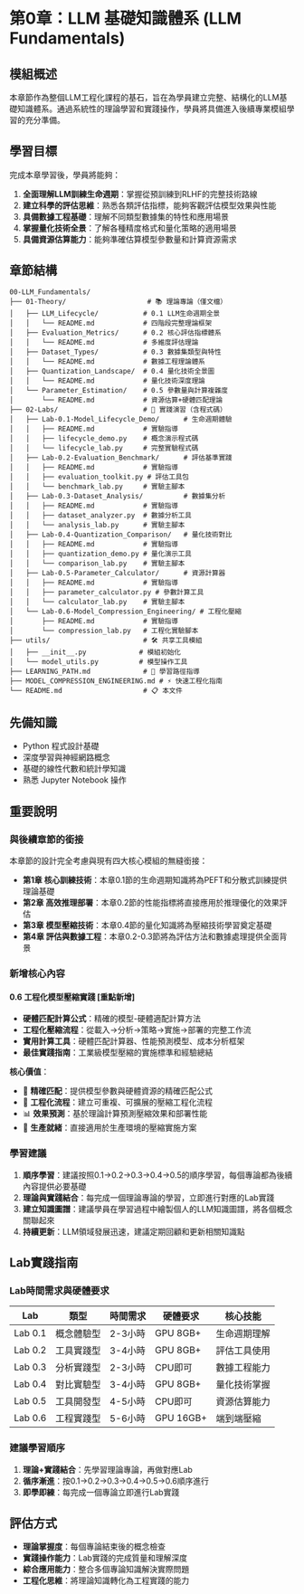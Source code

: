 # 第0章：LLM 基礎知識體系 (LLM Fundamentals)

## 模組概述

本章節作為整個LLM工程化課程的基石，旨在為學員建立完整、結構化的LLM基礎知識體系。通過系統性的理論學習和實踐操作，學員將具備進入後續專業模組學習的充分準備。

## 學習目標

完成本章學習後，學員將能夠：

1. **全面理解LLM訓練生命週期**：掌握從預訓練到RLHF的完整技術路線
2. **建立科學的評估思維**：熟悉各類評估指標，能夠客觀評估模型效果與性能
3. **具備數據工程基礎**：理解不同類型數據集的特性和應用場景
4. **掌握量化技術全景**：了解各種精度格式和量化策略的適用場景
5. **具備資源估算能力**：能夠準確估算模型參數量和計算資源需求

## 章節結構

```
00-LLM_Fundamentals/
├── 01-Theory/                    # 📚 理論專論（僅文檔）
│   ├── LLM_Lifecycle/           # 0.1 LLM生命週期全景
│   │   └── README.md            # 四階段完整理論框架
│   ├── Evaluation_Metrics/      # 0.2 核心評估指標體系
│   │   └── README.md            # 多維度評估理論
│   ├── Dataset_Types/           # 0.3 數據集類型與特性
│   │   └── README.md            # 數據工程理論體系
│   ├── Quantization_Landscape/  # 0.4 量化技術全景圖
│   │   └── README.md            # 量化技術深度理論
│   └── Parameter_Estimation/    # 0.5 參數量與計算複雜度
│       └── README.md            # 資源估算+硬體匹配理論
├── 02-Labs/                     # 🔬 實踐演習（含程式碼）
│   ├── Lab-0.1-Model_Lifecycle_Demo/      # 生命週期體驗
│   │   ├── README.md            # 實驗指導
│   │   ├── lifecycle_demo.py    # 概念演示程式碼
│   │   └── lifecycle_lab.py     # 完整實驗程式碼
│   ├── Lab-0.2-Evaluation_Benchmark/      # 評估基準實踐
│   │   ├── README.md            # 實驗指導
│   │   ├── evaluation_toolkit.py # 評估工具包
│   │   └── benchmark_lab.py     # 實驗主腳本
│   ├── Lab-0.3-Dataset_Analysis/          # 數據集分析
│   │   ├── README.md            # 實驗指導
│   │   ├── dataset_analyzer.py  # 數據分析工具
│   │   └── analysis_lab.py      # 實驗主腳本
│   ├── Lab-0.4-Quantization_Comparison/   # 量化技術對比
│   │   ├── README.md            # 實驗指導
│   │   ├── quantization_demo.py # 量化演示工具
│   │   └── comparison_lab.py    # 實驗主腳本
│   ├── Lab-0.5-Parameter_Calculator/      # 資源計算器
│   │   ├── README.md            # 實驗指導
│   │   ├── parameter_calculator.py # 參數計算工具
│   │   └── calculator_lab.py    # 實驗主腳本
│   └── Lab-0.6-Model_Compression_Engineering/ # 工程化壓縮
│       ├── README.md            # 實驗指導
│       └── compression_lab.py   # 工程化實驗腳本
├── utils/                       # 🛠️ 共享工具模組
│   ├── __init__.py             # 模組初始化
│   └── model_utils.py          # 模型操作工具
├── LEARNING_PATH.md             # 📖 學習路徑指導
├── MODEL_COMPRESSION_ENGINEERING.md # ⚡ 快速工程化指南
└── README.md                    # 📋 本文件
```

## 先備知識

- Python 程式設計基礎
- 深度學習與神經網路概念
- 基礎的線性代數和統計學知識
- 熟悉 Jupyter Notebook 操作

## 重要說明

### 與後續章節的銜接

本章節的設計完全考慮與現有四大核心模組的無縫銜接：

- **第1章 核心訓練技術**：本章0.1節的生命週期知識將為PEFT和分散式訓練提供理論基礎
- **第2章 高效推理部署**：本章0.2節的性能指標將直接應用於推理優化的效果評估
- **第3章 模型壓縮技術**：本章0.4節的量化知識將為壓縮技術學習奠定基礎
- **第4章 評估與數據工程**：本章0.2-0.3節將為評估方法和數據處理提供全面背景

### 新增核心內容

#### 0.6 工程化模型壓縮實踐 **[重點新增]**
- **硬體匹配計算公式**：精確的模型-硬體適配計算方法
- **工程化壓縮流程**：從載入→分析→策略→實施→部署的完整工作流
- **實用計算工具**：硬體匹配計算器、性能預測模型、成本分析框架
- **最佳實踐指南**：工業級模型壓縮的實施標準和經驗總結

**核心價值**：
- 🎯 **精確匹配**：提供模型參數與硬體資源的精確匹配公式
- 🔧 **工程化流程**：建立可重複、可擴展的壓縮工程化流程
- 📊 **效果預測**：基於理論計算預測壓縮效果和部署性能
- 🚀 **生產就緒**：直接適用於生產環境的壓縮實施方案

### 學習建議

1. **順序學習**：建議按照0.1→0.2→0.3→0.4→0.5的順序學習，每個專論都為後續內容提供必要基礎
2. **理論與實踐結合**：每完成一個理論專論的學習，立即進行對應的Lab實踐
3. **建立知識圖譜**：建議學員在學習過程中繪製個人的LLM知識圖譜，將各個概念關聯起來
4. **持續更新**：LLM領域發展迅速，建議定期回顧和更新相關知識點

## Lab實踐指南

### Lab時間需求與硬體要求
| Lab | 類型 | 時間需求 | 硬體要求 | 核心技能 |
|-----|------|----------|----------|----------|
| Lab 0.1 | 概念體驗型 | 2-3小時 | GPU 8GB+ | 生命週期理解 |
| Lab 0.2 | 工具實踐型 | 3-4小時 | GPU 8GB+ | 評估工具使用 |
| Lab 0.3 | 分析實踐型 | 2-3小時 | CPU即可 | 數據工程能力 |
| Lab 0.4 | 對比實驗型 | 3-4小時 | GPU 8GB+ | 量化技術掌握 |
| Lab 0.5 | 工具開發型 | 4-5小時 | CPU即可 | 資源估算能力 |
| Lab 0.6 | 工程實踐型 | 5-6小時 | GPU 16GB+ | 端到端壓縮 |

### 建議學習順序
1. **理論+實踐結合**：先學習理論專論，再做對應Lab
2. **循序漸進**：按0.1→0.2→0.3→0.4→0.5→0.6順序進行
3. **即學即練**：每完成一個專論立即進行Lab實踐

## 評估方式

- **理論掌握度**：每個專論結束後的概念檢查
- **實踐操作能力**：Lab實踐的完成質量和理解深度
- **綜合應用能力**：整合多個專論知識解決實際問題
- **工程化思維**：將理論知識轉化為工程實踐的能力